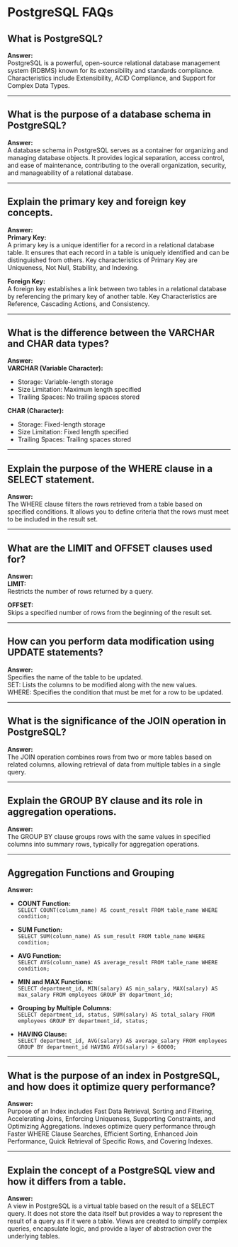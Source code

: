 # PostgreSQL FAQs

## What is PostgreSQL?

**Answer:**  
PostgreSQL is a powerful, open-source relational database management system (RDBMS) known for its extensibility and standards compliance. Characteristics include Extensibility, ACID Compliance, and Support for Complex Data Types.

---

## What is the purpose of a database schema in PostgreSQL?

**Answer:**  
A database schema in PostgreSQL serves as a container for organizing and managing database objects. It provides logical separation, access control, and ease of maintenance, contributing to the overall organization, security, and manageability of a relational database.

---

## Explain the primary key and foreign key concepts.

**Answer:**  
**Primary Key:**  
A primary key is a unique identifier for a record in a relational database table. It ensures that each record in a table is uniquely identified and can be distinguished from others. Key characteristics of Primary Key are Uniqueness, Not Null, Stability, and Indexing.

**Foreign Key:**  
A foreign key establishes a link between two tables in a relational database by referencing the primary key of another table. Key Characteristics are Reference, Cascading Actions, and Consistency.

---

## What is the difference between the VARCHAR and CHAR data types?

**Answer:**  
**VARCHAR (Variable Character):**  
- Storage: Variable-length storage
- Size Limitation: Maximum length specified
- Trailing Spaces: No trailing spaces stored

**CHAR (Character):**  
- Storage: Fixed-length storage
- Size Limitation: Fixed length specified
- Trailing Spaces: Trailing spaces stored

---

## Explain the purpose of the WHERE clause in a SELECT statement.

**Answer:**  
The WHERE clause filters the rows retrieved from a table based on specified conditions. It allows you to define criteria that the rows must meet to be included in the result set.

---

## What are the LIMIT and OFFSET clauses used for?

**Answer:**  
**LIMIT:**  
Restricts the number of rows returned by a query.

**OFFSET:**  
Skips a specified number of rows from the beginning of the result set.

---

## How can you perform data modification using UPDATE statements?

**Answer:**  
Specifies the name of the table to be updated.  
SET: Lists the columns to be modified along with the new values.  
WHERE: Specifies the condition that must be met for a row to be updated.

---

## What is the significance of the JOIN operation in PostgreSQL?

**Answer:**  
The JOIN operation combines rows from two or more tables based on related columns, allowing retrieval of data from multiple tables in a single query.

---

## Explain the GROUP BY clause and its role in aggregation operations.

**Answer:**  
The GROUP BY clause groups rows with the same values in specified columns into summary rows, typically for aggregation operations.

---

## Aggregation Functions and Grouping

**Answer:**  
- **COUNT Function:**  
  `SELECT COUNT(column_name) AS count_result FROM table_name WHERE condition;`

- **SUM Function:**  
  `SELECT SUM(column_name) AS sum_result FROM table_name WHERE condition;`

- **AVG Function:**  
  `SELECT AVG(column_name) AS average_result FROM table_name WHERE condition;`

- **MIN and MAX Functions:**  
  `SELECT department_id, MIN(salary) AS min_salary, MAX(salary) AS max_salary FROM employees GROUP BY department_id;`

- **Grouping by Multiple Columns:**  
  `SELECT department_id, status, SUM(salary) AS total_salary FROM employees GROUP BY department_id, status;`

- **HAVING Clause:**  
  `SELECT department_id, AVG(salary) AS average_salary FROM employees GROUP BY department_id HAVING AVG(salary) > 60000;`

---

## What is the purpose of an index in PostgreSQL, and how does it optimize query performance?

**Answer:**  
Purpose of an Index includes Fast Data Retrieval, Sorting and Filtering, Accelerating Joins, Enforcing Uniqueness, Supporting Constraints, and Optimizing Aggregations. Indexes optimize query performance through Faster WHERE Clause Searches, Efficient Sorting, Enhanced Join Performance, Quick Retrieval of Specific Rows, and Covering Indexes.

---

## Explain the concept of a PostgreSQL view and how it differs from a table.

**Answer:**  
A view in PostgreSQL is a virtual table based on the result of a SELECT query. It does not store the data itself but provides a way to represent the result of a query as if it were a table. Views are created to simplify complex queries, encapsulate logic, and provide a layer of abstraction over the underlying tables.
